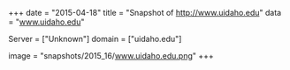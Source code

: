 
+++
date = "2015-04-18"
title = "Snapshot of http://www.uidaho.edu"
data = "www.uidaho.edu"

Server = ["Unknown"]
domain = ["uidaho.edu"]

  image = "snapshots/2015_16/www.uidaho.edu.png"
+++
#
